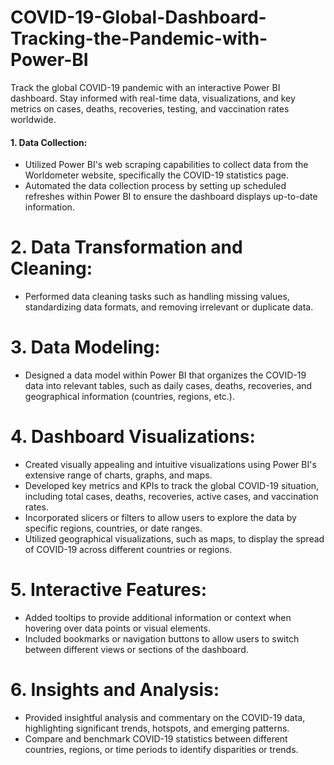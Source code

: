# COVID-19-Global-Dashboard-Tracking-the-Pandemic-with-Power-BI
Track the global COVID-19 pandemic with an interactive Power BI dashboard. Stay informed with real-time data, visualizations, and key metrics on cases, deaths, recoveries, testing, and vaccination rates worldwide.

#### 1. Data Collection:
- Utilized Power BI's web scraping capabilities to collect data from the Worldometer website, specifically the COVID-19 statistics page.
- Automated the data collection process by setting up scheduled refreshes within Power BI to ensure the dashboard displays up-to-date information.

# 2. Data Transformation and Cleaning:
- Performed data cleaning tasks such as handling missing values, standardizing data formats, and removing irrelevant or duplicate data.

# 3. Data Modeling:
- Designed a data model within Power BI that organizes the COVID-19 data into relevant tables, such as daily cases, deaths, recoveries, and geographical information (countries, regions, etc.).

# 4. Dashboard Visualizations:
- Created visually appealing and intuitive visualizations using Power BI's extensive range of charts, graphs, and maps.
- Developed key metrics and KPIs to track the global COVID-19 situation, including total cases, deaths, recoveries, active cases, and vaccination rates.
- Incorporated slicers or filters to allow users to explore the data by specific regions, countries, or date ranges.
- Utilized geographical visualizations, such as maps, to display the spread of COVID-19 across different countries or regions.

# 5. Interactive Features:
- Added tooltips to provide additional information or context when hovering over data points or visual elements.
- Included bookmarks or navigation buttons to allow users to switch between different views or sections of the dashboard.

# 6. Insights and Analysis:
- Provided insightful analysis and commentary on the COVID-19 data, highlighting significant trends, hotspots, and emerging patterns.
- Compare and benchmark COVID-19 statistics between different countries, regions, or time periods to identify disparities or trends.

